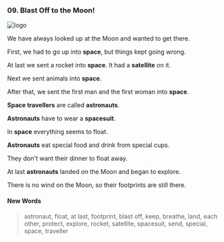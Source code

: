 ### 09. Blast Off to the Moon!

![logo](./09.Blast-Off-to-the-Moon!.jpg)

We have always looked up at the Moon and wanted to get there.

First, we had to go up into **space**, but things kept going wrong.

At last we sent a rocket into **space**. It had a **satellite** on it.

Next we sent animals into **space**.

After that, we sent the first man and the first woman into **space**.

**Space travellers** are called **astronauts**.

**Astronauts** have to wear a **spacesuit**.

In **space** everything seems to float.

**Astronauts** eat special food and drink from special cups.

They don't want their dinner to float away.

At last **astronauts** landed on the Moon and began to explore.

There is no wind on the Moon, so their footprints are still there.


#### New Words

> astronaut, float, at last, footprint, blast off, keep, breathe, land, each other, protect, explore, rocket, satellite, spacesuit, send, special, space, traveller
